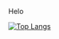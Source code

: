 Helo

[![Top Langs](https://github-readme-stats.vercel.app/api/top-langs/?username=acoatoitgs&theme=tokyonight)](https://github.com/anuraghazra/github-readme-stats)
